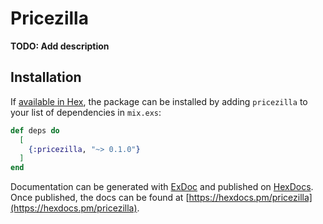 # Pricezilla

**TODO: Add description**

## Installation

If [available in Hex](https://hex.pm/docs/publish), the package can be installed
by adding `pricezilla` to your list of dependencies in `mix.exs`:

```elixir
def deps do
  [
    {:pricezilla, "~> 0.1.0"}
  ]
end
```

Documentation can be generated with [ExDoc](https://github.com/elixir-lang/ex_doc)
and published on [HexDocs](https://hexdocs.pm). Once published, the docs can
be found at [https://hexdocs.pm/pricezilla](https://hexdocs.pm/pricezilla).

